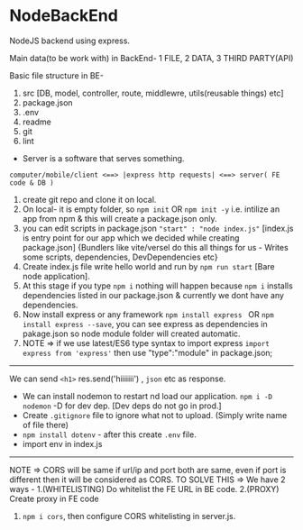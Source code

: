 # NodeBackEnd
NodeJS backend using express.

Main data(to be work with) in BackEnd- 1 FILE, 2 DATA, 3 THIRD PARTY(API)  

Basic file structure in BE-
1. src [DB, model, controller, route, middlewre, utils(reusable things) etc]
2. package.json
3. .env
4. readme
5. git
6. lint

- Server is a software that serves something.

`computer/mobile/client <==> |express http requests| <==> server( FE code & DB )`

1. create git repo and clone it on local.
2. On local- it is empty folder, so `npm init` OR `npm init -y` i.e. intilize an app from npm & this will create a package.json only.
3. you can edit scripts in package.json `"start" : "node index.js"` [index.js is entry point for our app which we decided while creating package.json] {Bundlers like vite/versel do this all things for us - Writes some scripts, dependencies, DevDependencies etc}
4. Create index.js file write hello world and run by `npm run start` [Bare node application].
5. At this stage if you type `npm i` nothing will happen because `npm i` installs dependencies listed in our package.json & currently we dont have any dependencies.
6. Now install express or any framework `npm install express ` OR `npm install express --save`, you can see express as dependencies in pakage.json so node module folder will created automatic.
7. NOTE => if we use latest/ES6 type syntax to import express `import express from 'express'` then use "type":"module" in package.json;

---

We can send `<h1>` res.send('hiiiiiii') , `json` etc as response.

- We can install nodemon to restart nd load our application. `npm i -D nodemon` -D for dev dep. [Dev deps do not go in prod.]
- Create `.gitignore` file to ignore what not to upload. (Simply write name of file there)
- `npm install dotenv` - after this create `.env` file.
- import env in index.js

---

NOTE => CORS will be same if url/ip and port both are same, even if port is different then it will be considered as CORS.
TO SOLVE THIS => We have 2 ways - 1.(WHITELISTING) Do whitelist the FE URL in BE code. 2.(PROXY) Create proxy in FE code  

1. `npm i cors`, then configure CORS whitelisting in server.js.
